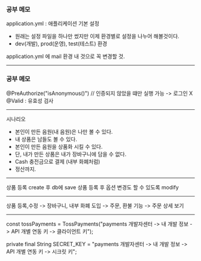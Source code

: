 ### 공부 메모

application.yml : 애플리케이션 기본 설정
- 원래는 설정 파일을 하나만 썼지만 이제 환경별로 설정을 나누어 해볼것이다.
- dev(개발), prod(운영), test(테스트) 환경

application.yml 에 mail 환경 내 것으로 꼭 변경할 것.

---

### 공부 메모

@PreAuthorize("isAnonymous()") // 인증되지 않았을 떄만 실행 가능 -> 로그인 X
@Valid : 유효성 검사

---

시나리오
- 본인이 만든 음원(내 음원)은 나만 볼 수 있다.
- 내 상품은 남들도 볼 수 있다.
- 본인이 만든 음원을 상품화 시킬 수 있다.
- 단, 내가 만든 상품은 내가 장바구니에 담을 수 없다.
- Cash 충전금으로 결제 (내부 화폐처럼)
- 정산까지.

---

상품 등록 create 후 db에 save
상품 등록 후 옵션 변경도 할 수 있도록 modify

---

상품 등록,수정 -> 장바구니, 내부 화폐 도입 -> 주문, 환불 기능 -> 주문 상세 보기

---

const tossPayments = TossPayments("payments 개발자센터 -> 내 개발 정보 -> API 개별 연동 키 -> 클라이언트 키");

private final String SECRET_KEY = "payments 개발자센터 -> 내 개발 정보 -> API 개별 연동 키 -> 시크릿 키";
